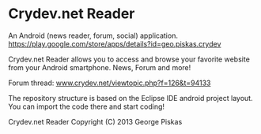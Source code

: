 Crydev.net Reader
=================

An Android (news reader, forum, social) application.
https://play.google.com/store/apps/details?id=geo.piskas.crydev

Crydev.net Reader allows you to access and browse your favorite website from your Android smartphone. News, Forum and more!

Forum thread: www.crydev.net/viewtopic.php?f=126&t=94133

The repository structure is based on the Eclipse IDE android project layout. You can import the code there and start coding!

Crydev.net Reader
Copyright (C) 2013  George Piskas
